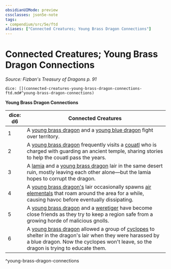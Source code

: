 ```yaml
---
obsidianUIMode: preview
cssclasses: json5e-note
tags:
- compendium/src/5e/ftd
aliases: ["Connected Creatures; Young Brass Dragon Connections"]
---
```

# Connected Creatures; Young Brass Dragon Connections
*Source: Fizban's Treasury of Dragons p. 91* 

`dice: [](connected-creatures-young-brass-dragon-connections-ftd.md#^young-brass-dragon-connections)`

**Young Brass Dragon Connections**

| dice: d6 | Connected Creatures |
|----------|---------------------|
| 1 | A [young brass dragon](/2-Mechanics/CLI/bestiary/dragon/young-brass-dragon.md) and a [young blue dragon](/2-Mechanics/CLI/bestiary/dragon/young-blue-dragon.md) fight over territory. |
| 2 | A [young brass dragon](/2-Mechanics/CLI/bestiary/dragon/young-brass-dragon.md) frequently visits a [couatl](/2-Mechanics/CLI/bestiary/celestial/couatl.md) who is charged with guarding an ancient temple, sharing stories to help the couatl pass the years. |
| 3 | A [lamia](/2-Mechanics/CLI/bestiary/monstrosity/lamia.md) and a [young brass dragon](/2-Mechanics/CLI/bestiary/dragon/young-brass-dragon.md) lair in the same desert ruin, mostly leaving each other alone—but the lamia hopes to corrupt the dragon. |
| 4 | A [young brass dragon's](/2-Mechanics/CLI/bestiary/dragon/young-brass-dragon.md) lair occasionally spawns [air elementals](/2-Mechanics/CLI/bestiary/elemental/air-elemental.md) that roam around the area for a while, causing havoc before eventually dissipating. |
| 5 | A [young brass dragon](/2-Mechanics/CLI/bestiary/dragon/young-brass-dragon.md) and a [weretiger](/2-Mechanics/CLI/bestiary/humanoid/weretiger.md) have become close friends as they try to keep a region safe from a growing horde of malicious gnolls. |
| 6 | A [young brass dragon](/2-Mechanics/CLI/bestiary/dragon/young-brass-dragon.md) allowed a group of [cyclopes](/2-Mechanics/CLI/bestiary/giant/cyclops.md) to shelter in the dragon's lair when they were harassed by a blue dragon. Now the cyclopes won't leave, so the dragon is trying to educate them. |
^young-brass-dragon-connections